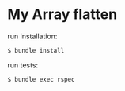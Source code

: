 # My Array flatten


run installation:

    $ bundle install

run tests:

    $ bundle exec rspec
    


